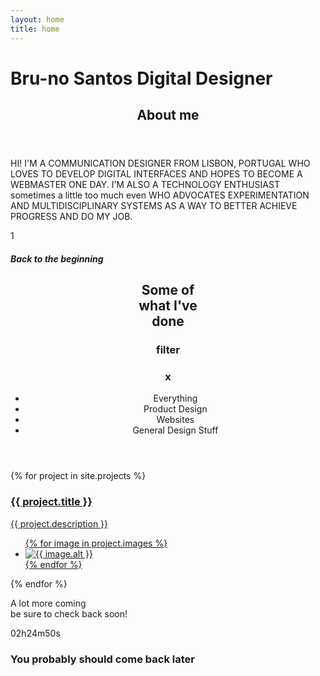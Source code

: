 ```yaml
---
layout: home
title: home
---
```


<h1 id="nome">Bru-no Santos Digital Designer</h1>

<section title="sobre" id="sobre">
    <header>
        <h2 class="titulo-bloco hidden">About me</h2>
    </header>
    <p>HI! I'M A COMMUNICATION DESIGNER FROM LISBON, PORTUGAL WHO LOVES TO DEVELOP DIGITAL INTERFACES AND HOPES TO BECOME A WEBMASTER ONE DAY. I’M ALSO A TECHNOLOGY ENTHUSIAST sometimes a little too much even WHO ADVOCATES EXPERIMENTATION AND MULTIDISCIPLINARY SYSTEMS AS A WAY TO BETTER ACHIEVE PROGRESS AND DO MY JOB.</p>
    <a class="button">
        <span class="arrow arrow-back">1</span>
        <h5>Back to the beginning</h5>
    </a>
</section>

<section title="Some of what I've done" id="work">
    <header>
        <h2 class="titulo-bloco">Some of<br>what I've<br>done</h2>
        <aside class="filter">
            <h3>filter</h3>
            <h3>x</h3>
            <ul class="filter-options">
                <li>Everything</li>
                <li>Product Design</li>
                <li>Websites</li>
                <li>General Design Stuff</li>
            </ul>
        </aside>
    </header>
    <div id="bloco-work">
        {% for project in site.projects %}
        <a href="{{ site.baseurl }}/projects/{{ project.slug }}" class="{{ project.slug}}">
            <article>
                <h3>{{ project.title }}</h3>
                <p>{{ project.description }}</p>
                <ul>
                    {% for image in project.images %}
                    <li><img data-src="{{ image.url }}" alt="{{ image.alt }}"></li>
                    {% endfor %}
                </ul>
            </article>
        </a>
        {% endfor %}
    </div>
    <footer>
        <p>A lot more coming<br>be sure to check back soon!</p>
    </footer>
</section>

<section title="Countdown" id="timer">
    <div>02h24m50s</div>
    <h3>You probably should come back later</h3>
</section>
